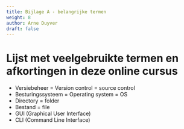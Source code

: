 ```yaml
---
title: Bijlage A - belangrijke termen
weight: 8
author: Arne Duyver
draft: false
---
```


# Lijst met veelgebruikte termen en afkortingen in deze online cursus

- Versiebeheer = Version control = source control
- Besturingssysteem = Operating system = OS
- Directory = folder
- Bestand = file
- GUI (Graphical User Interface)
- CLI (Command Line Interface)